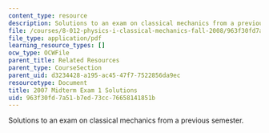 ```yaml
---
content_type: resource
description: Solutions to an exam on classical mechanics from a previous semester.
file: /courses/8-012-physics-i-classical-mechanics-fall-2008/963f30fd7a51b7ed73cc76658141851b_2007_quiz1_sol.pdf
file_type: application/pdf
learning_resource_types: []
ocw_type: OCWFile
parent_title: Related Resources
parent_type: CourseSection
parent_uid: d3234428-a195-ac45-47f7-7522856da9ec
resourcetype: Document
title: 2007 Midterm Exam 1 Solutions
uid: 963f30fd-7a51-b7ed-73cc-76658141851b
---
```

Solutions to an exam on classical mechanics from a previous semester.